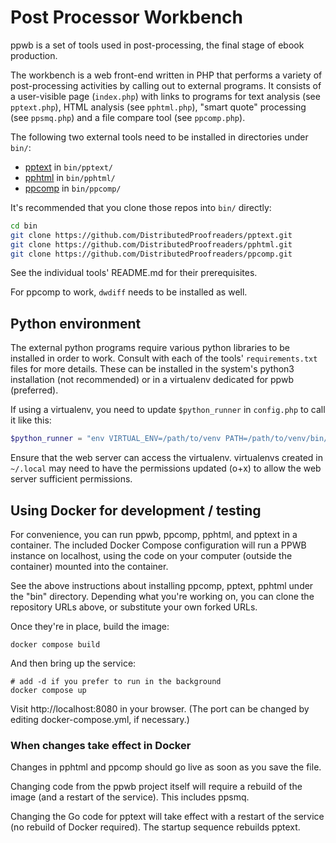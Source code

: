 # Post Processor Workbench

ppwb is a set of tools used in post-processing, the final stage of ebook
production.

The workbench is a web front-end written in PHP that performs a variety
of post-processing activities by calling out to external programs.
It consists of a user-visible page (`index.php`) with links to programs for
text analysis (see `pptext.php`), HTML analysis (see `pphtml.php`),
"smart quote" processing (see `ppsmq.php`) and a file compare tool
(see `ppcomp.php`).

The following two external tools need to be installed in directories under
`bin/`:
* [pptext](https://github.com/DistributedProofreaders/pptext) in `bin/pptext/`
* [pphtml](https://github.com/DistributedProofreaders/pphtml) in `bin/pphtml/`
* [ppcomp](https://github.com/DistributedProofreaders/ppcomp) in `bin/ppcomp/`

It's recommended that you clone those repos into `bin/` directly:

```bash
cd bin
git clone https://github.com/DistributedProofreaders/pptext.git
git clone https://github.com/DistributedProofreaders/pphtml.git
git clone https://github.com/DistributedProofreaders/ppcomp.git
```

See the individual tools' README.md for their prerequisites.

For ppcomp to work, `dwdiff` needs to be installed as well.

## Python environment

The external python programs require various python libraries to be installed
in order to work. Consult with each of the tools' `requirements.txt` files
for more details. These can be installed in the system's python3 installation
(not recommended) or in a virtualenv dedicated for ppwb (preferred).

If using a virtualenv, you need to update `$python_runner` in `config.php` to
call it like this:
```php
$python_runner = "env VIRTUAL_ENV=/path/to/venv PATH=/path/to/venv/bin/python3";
```

Ensure that the web server can access the virtualenv. virtualenvs created
in `~/.local` may need to have the permissions updated (o+x) to allow the
web server sufficient permissions.

## Using Docker for development / testing

For convenience, you can run ppwb, ppcomp, pphtml, and pptext in a container.
The included Docker Compose configuration will run a PPWB instance on localhost,
using the code on your computer (outside the container) mounted into the
container.

See the above instructions about installing ppcomp, pptext, pphtml under the
"bin" directory. Depending what you're working on, you can clone the repository
URLs above, or substitute your own forked URLs.

Once they're in place, build the image:

    docker compose build

And then bring up the service:

    # add -d if you prefer to run in the background
    docker compose up

Visit http://localhost:8080 in your browser. (The port can be changed by editing
docker-compose.yml, if necessary.)

### When changes take effect in Docker

Changes in pphtml and ppcomp should go live as soon as you save the file.

Changing code from the ppwb project itself will require a rebuild of the image
(and a restart of the service). This includes ppsmq.

Changing the Go code for pptext will take effect with a restart of the service
(no rebuild of Docker required). The startup sequence rebuilds pptext.
